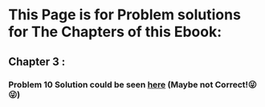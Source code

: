 # This Page is for Problem solutions for The Chapters of this Ebook:

## Chapter 3 :
### Problem 10  Solution could be seen [here]() (Maybe not Correct!😜😜)
